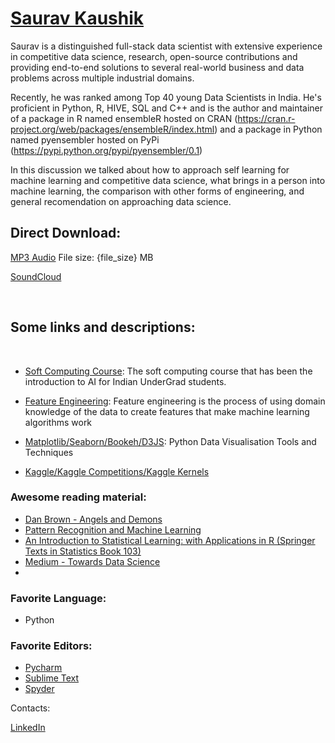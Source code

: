 # [Saurav Kaushik](https://en.wikipedia.org/wiki/Ajay_Ohri)

Saurav is a distinguished full-stack data scientist with extensive experience in competitive data science, research, open-source contributions and providing end-to-end solutions to several real-world business and data problems across multiple industrial domains.

Recently, he was ranked among Top 40 young Data Scientists in India. He's proficient in Python, R, HIVE, SQL and C++ and is the author and maintainer of a package in R named ensembleR hosted on CRAN (https://cran.r-project.org/web/packages/ensembleR/index.html) and a package in Python named pyensembler hosted on PyPi (https://pypi.python.org/pypi/pyensembler/0.1)

In this discussion we talked about how to approach self learning for machine learning and competitive data science,  what brings in a person into machine learning, the comparison with other forms of engineering, and general recomendation on approaching data science.


## Direct Download:

[MP3 Audio](https://flawcode.com/static/audio/11.mp3) File size: {file_size} MB

[SoundCloud](https://soundcloud.com/flawcode)

&nbsp;

## Some links and descriptions:

&nbsp;

- [Soft Computing Course](https://onlinecourses.nptel.ac.in/noc18_cs13/preview): The soft computing course that has been the introduction to AI for Indian UnderGrad students.

- [Feature Engineering](https://en.wikipedia.org/wiki/Feature_engineering): Feature engineering is the process of using domain knowledge of the data to create features that make machine learning algorithms work

- [Matplotlib/Seaborn/Bookeh/D3JS](https://www.analyticsvidhya.com/blog/2015/05/data-visualization-python/): Python Data Visualisation Tools and Techniques

- [Kaggle/Kaggle Competitions/Kaggle Kernels](https://www.kaggle.com/)

### Awesome reading material:

* [Dan Brown - Angels and Demons](http://danbrown.com/angels-demons/)
* [Pattern Recognition and Machine Learning](http://www.springer.com/in/book/9780387310732)
* [An Introduction to Statistical Learning: with Applications in R (Springer Texts in Statistics Book 103)](https://www.amazon.in/dp/B01IBM7790/)
* [Medium - Towards Data Science](https://medium.com/towards-data-science)
* 


### Favorite Language:

* Python

### Favorite Editors:

* [Pycharm](https://www.jetbrains.com/pycharm/)
* [Sublime Text](https://www.sublimetext.com/)
* [Spyder](https://pythonhosted.org/spyder/editor.html)

Contacts:

[LinkedIn](https://www.linkedin.com/in/dipanzan/)

&nbsp;&nbsp;&nbsp;&nbsp;
